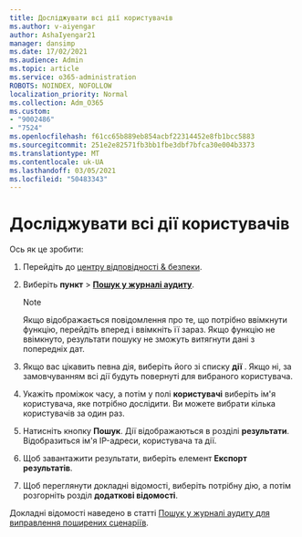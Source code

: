 ```yaml
---
title: Досліджувати всі дії користувачів
ms.author: v-aiyengar
author: AshaIyengar21
manager: dansimp
ms.date: 17/02/2021
ms.audience: Admin
ms.topic: article
ms.service: o365-administration
ROBOTS: NOINDEX, NOFOLLOW
localization_priority: Normal
ms.collection: Adm_O365
ms.custom:
- "9002486"
- "7524"
ms.openlocfilehash: f61cc65b889eb854acbf22314452e8fb1bcc5883
ms.sourcegitcommit: 251e2e82571fb3bb1fbe3dbf7bfca30e004b3373
ms.translationtype: MT
ms.contentlocale: uk-UA
ms.lasthandoff: 03/05/2021
ms.locfileid: "50483343"
---
```

# <a name="investigate-all-the-users-activities"></a>Досліджувати всі дії користувачів

Ось як це зробити:

1. Перейдіть до [центру відповідності & безпеки](https://go.microsoft.com/fwlink/p/?linkid=2077143).
1. Виберіть **пункт**  >  **[Пошук у журналі аудиту](https://go.microsoft.com/fwlink/?linkid=2103759)**.
    > [!NOTE]
    > Якщо відображається повідомлення про те, що потрібно ввімкнути функцію, перейдіть вперед і ввімкніть її зараз. Якщо функцію не ввімкнуто, результати пошуку не зможуть витягнути дані з попередніх дат.

1. Якщо вас цікавить певна дія, виберіть його зі списку **дії** . Якщо ні, за замовчуванням всі дії будуть повернуті для вибраного користувача.
1. Укажіть проміжок часу, а потім у полі **користувачі** виберіть ім'я користувача, яке потрібно дослідити. Ви можете вибрати кілька користувачів за один раз.
1. Натисніть кнопку **Пошук**. Дії відображаються в розділі **результати**. Відобразиться ім'я IP-адреси, користувача та дії.
1. Щоб завантажити результати, виберіть елемент **Експорт результатів**.
1. Щоб переглянути докладні відомості, виберіть потрібну дію, а потім розгорніть розділ **додаткові відомості**.

Докладні відомості наведено в статті [Пошук у журналі аудиту для виправлення поширених сценаріїв](https://go.microsoft.com/fwlink/?linkid=2103944).